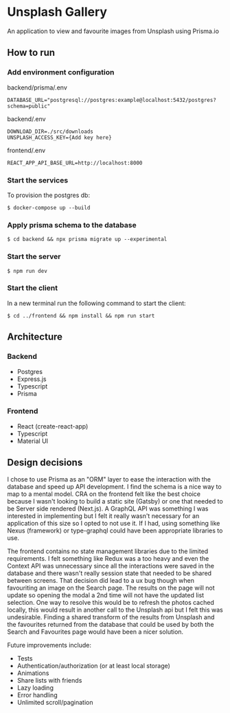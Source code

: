 # Unsplash Gallery

An application to view and favourite images from Unsplash using Prisma.io

## How to run

### Add environment configuration

backend/prisma/.env
```
DATABASE_URL="postgresql://postgres:example@localhost:5432/postgres?schema=public"
```

backend/.env
```
DOWNLOAD_DIR=./src/downloads
UNSPLASH_ACCESS_KEY={Add key here}
```

frontend/.env
```
REACT_APP_API_BASE_URL=http://localhost:8000
```

### Start the services

To provision the postgres db:

```
$ docker-compose up --build
``` 

### Apply prisma schema to the database

```
$ cd backend && npx prisma migrate up --experimental
```

### Start the server

```
$ npm run dev
```

### Start the client

In a new terminal run the following command to start the client:

```
$ cd ../frontend && npm install && npm run start
```

## Architecture

### Backend

- Postgres
- Express.js
- Typescript
- Prisma

### Frontend

- React (create-react-app)
- Typescript
- Material UI

## Design decisions

I chose to use Prisma as an "ORM" layer to ease the interaction with the database and speed up API development. I find the schema is a nice way to
map to a mental model. CRA on the frontend felt like the best choice because I wasn't looking to build a static site (Gatsby) or one that needed
to be Server side rendered (Next.js). A GraphQL API was something I was interested in implementing but I felt it really wasn't necessary for an
application of this size so I opted to not use it. If I had, using something like Nexus (framework) or type-graphql could have been appropriate
libraries to use. 

The frontend contains no state management libraries due to the limited requirements. I felt something like Redux was a too heavy and even the 
Context API was unnecessary since all the interactions were saved in the database and there wasn't really session state that needed to be 
shared between screens. That decision did lead to a ux bug though when favouriting an image on the Search page. The results on the page will 
not update so opening the modal a 2nd time will not have the updated list selection. One way to resolve this would be to refresh the photos 
cached locally, this would result in another call to the Unsplash api but I felt this was undesirable. Finding a shared transform of the results 
from Unsplash and the favourites returned from the database that could be used by both the Search and Favourites page would have been a nicer solution.

Future improvements include:
- Tests
- Authentication/authorization (or at least local storage)
- Animations
- Share lists with friends
- Lazy loading
- Error handling
- Unlimited scroll/pagination
